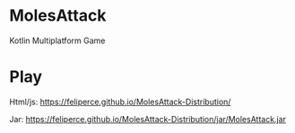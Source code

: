 # MolesAttack

Kotlin Multiplatform Game

# Play
Html/js: https://feliperce.github.io/MolesAttack-Distribution/

Jar: https://feliperce.github.io/MolesAttack-Distribution/jar/MolesAttack.jar

